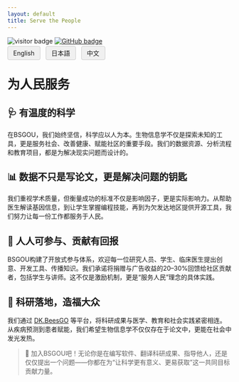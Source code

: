 ```yaml
---
layout: default
title: Serve the People
---
```


<!-- Info Row: Visitor count + GitHub profile -->
<div style="margin-top: 10px; margin-bottom: 8px;">
  <img src="https://visitor-badge.laobi.icu/badge?page_id=labonom.github.io/sources/Serve_the_People.html" alt="visitor badge"/>
  <a href="https://github.com/LabOnoM">
    <img src="https://img.shields.io/badge/GitHub-Profile-black?logo=github" alt="GitHub badge"/>
  </a>
</div>

<!-- Language Switch Row -->
<div>
  <a href="/sources/Serve_the_People.html" style="padding: 6px 12px; border: 1px solid #ccc; background-color: #f0f0f0; text-decoration: none; border-radius: 4px; margin-right: 8px;">English</a>
  <a href="/sources/Serve_the_People_JP.html" style="padding: 6px 12px; border: 1px solid #ccc; background-color: #f0f0f0; text-decoration: none; border-radius: 4px; margin-right: 8px;">日本語</a>
  <a href="/sources/Serve_the_People_CH.html" style="padding: 6px 12px; border: 1px solid #ccc; background-color: #f0f0f0; text-decoration: none; border-radius: 4px;">中文</a>
</div>

# 为人民服务

## 🩺 有温度的科学

在BSGOU，我们始终坚信，科学应以人为本。生物信息学不仅是探索未知的工具，更是服务社会、改善健康、赋能社区的重要手段。我们的数据资源、分析流程和教育项目，都是为解决现实问题而设计的。

## 📊 数据不只是写论文，更是解决问题的钥匙

我们重视学术质量，但衡量成功的标准不仅是影响因子，更是实际影响力。从帮助医生解读基因信息，到让学生掌握编程技能，再到为欠发达地区提供开源工具，我们努力让每一份工作都服务于人民。

## 🤲 人人可参与、贡献有回报

BSGOU构建了开放式参与体系，欢迎每一位研究人员、学生、临床医生提出创意、开发工具、传播知识。我们承诺将捐赠与广告收益的20–30%回馈给社区贡献者，包括学生与讲师。这不仅是激励机制，更是“服务人民”理念的具体实践。

## 🐝 科研落地，造福大众

我们通过 [DK.BeesGO](https://www.bs-gou.com/DK.BeesGO/) 等平台，将科研成果与医学、教育和社会实践紧密相连。从疾病预测到患者赋能，我们希望生物信息学不仅仅存在于论文中，更能在社会中发光发热。

> 🧭 加入BSGOU吧！无论你是在编写软件、翻译科研成果、指导他人，还是仅仅提出一个问题——你都在为“让科学更有意义、更易获取”这一共同目标贡献力量。
